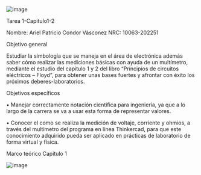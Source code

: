 ![image](https://user-images.githubusercontent.com/117843879/201211519-d3803fc4-8230-45e3-adb3-2a02c70cbfb0.png)

Tarea 1-Capitulo1-2

Nombre: Ariel Patricio Condor Vásconez
NRC: 10063-202251

  Objetivo general

Estudiar la simbología que se maneja en el área de electrónica además saber cómo realizar las mediciones básicas con ayuda de un multímetro, mediante el estudio del capitulo 1 y 2 del libro “Principios de circuitos eléctricos – Floyd”, para obtener unas bases fuertes y afrontar con éxito los próximos deberes-laboratorios.

   Objetivos específicos
  
•	Manejar correctamente notación científica para ingeniería, ya que a lo largo de la carrera se va a usar esta forma de representar valores.

•	Conocer el como se realiza la medición de voltaje, corriente y ohmios, a través del multímetro del programa en línea Thinkercad, para que este conocimiento adquirido pueda ser aplicado en prácticas de laboratorio de forma virtual y física.

Marco teórico
Capitulo 1

![image](https://user-images.githubusercontent.com/117843879/201211898-91ec68b0-b1d9-49a9-b2fb-fcb615f6f4bc.png)



